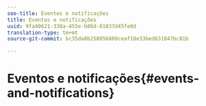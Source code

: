 ```yaml
---
seo-title: Eventos e notificações
title: Eventos e notificações
uuid: 9fa40621-338a-455e-b86d-81837d45fe0d
translation-type: tm+mt
source-git-commit: bc35da8b258056809ceaf18e33bed631047bc81b

---
```



# Eventos e notificações{#events-and-notifications}

